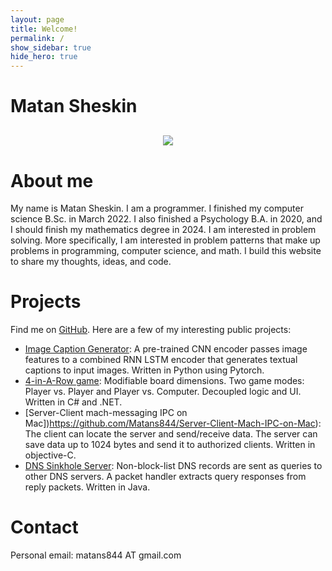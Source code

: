 ```yaml
---
layout: page
title: Welcome!
permalink: /
show_sidebar: true
hide_hero: true
---
```


# Matan Sheskin

<div style="text-align:center; margin-top:30px; margin-bottom:20px;"><img src="{{site.baseurl}}/assets/photos/me-website_292x500.jpg" /></div>

# About me
My name is Matan Sheskin. I am a programmer. I finished my computer science B.Sc. in March 2022. I also finished a Psychology B.A. in 2020, and I should finish my mathematics degree in 2024. I am interested in problem solving. More specifically, I am interested in problem patterns that make up problems in programming, computer science, and math. I build this website to share my thoughts, ideas, and code.

# Projects
Find me on [GitHub](https://github.com/Matans844). Here are a few of my interesting public projects:

* [Image Caption Generator](https://github.com/Matans844/img2capt-Deep-Learning-Image-Caption-Generator): A pre-trained CNN encoder passes image features to a combined RNN LSTM encoder that generates textual captions to input images. Written in Python using Pytorch.
* [4-in-A-Row game](https://github.com/Matans844/C21-Ex05-Matan-4-or-more-In-A-Row-Game): Modifiable board dimensions. Two game modes: Player vs. Player and Player vs. Computer. Decoupled logic and UI. Written in C\# and .NET.
* [Server-Client mach-messaging IPC on Mac])https://github.com/Matans844/Server-Client-Mach-IPC-on-Mac): The client can locate the server and send/receive data. The server can save data up to 1024 bytes and send it to authorized clients. Written in objective-C.
* [DNS Sinkhole Server](https://github.com/Matans844/DNS-Sinkhole-Server): Non-block-list DNS records are sent as queries to other DNS servers. A packet handler extracts query responses from reply packets. Written in Java.


# Contact
Personal email: matans844 AT gmail.com
